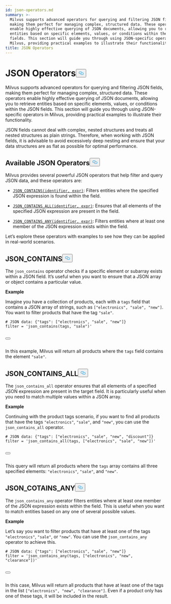 ```yaml
---
id: json-operators.md
summary: >-
  Milvus supports advanced operators for querying and filtering JSON fields,
  making them perfect for managing complex, structured data. These operators
  enable highly effective querying of JSON documents, allowing you to retrieve
  entities based on specific elements, values, or conditions within the JSON
  fields. This section will guide you through using JSON-specific operators in
  Milvus, providing practical examples to illustrate their functionality.​
title: JSON Operators
---
```

<h1 id="JSON-Operators​" class="common-anchor-header">JSON Operators​<button data-href="#JSON-Operators​" class="anchor-icon" translate="no">
      <svg translate="no"
        aria-hidden="true"
        focusable="false"
        height="20"
        version="1.1"
        viewBox="0 0 16 16"
        width="16"
      >
        <path
          fill="#0092E4"
          fill-rule="evenodd"
          d="M4 9h1v1H4c-1.5 0-3-1.69-3-3.5S2.55 3 4 3h4c1.45 0 3 1.69 3 3.5 0 1.41-.91 2.72-2 3.25V8.59c.58-.45 1-1.27 1-2.09C10 5.22 8.98 4 8 4H4c-.98 0-2 1.22-2 2.5S3 9 4 9zm9-3h-1v1h1c1 0 2 1.22 2 2.5S13.98 12 13 12H9c-.98 0-2-1.22-2-2.5 0-.83.42-1.64 1-2.09V6.25c-1.09.53-2 1.84-2 3.25C6 11.31 7.55 13 9 13h4c1.45 0 3-1.69 3-3.5S14.5 6 13 6z"
        ></path>
      </svg>
    </button></h1><p>Milvus supports advanced operators for querying and filtering JSON fields, making them perfect for managing complex, structured data. These operators enable highly effective querying of JSON documents, allowing you to retrieve entities based on specific elements, values, or conditions within the JSON fields. This section will guide you through using JSON-specific operators in Milvus, providing practical examples to illustrate their functionality.​</p>
<div class="alert note">
<p>JSON fields cannot deal with complex, nested structures and treats all nested structures as plain strings. Therefore, when working with JSON fields, it is advisable to avoid excessively deep nesting and ensure that your data structures are as flat as possible for optimal performance.​</p>
</div>
<h2 id="Available-JSON-Operators​" class="common-anchor-header">Available JSON Operators​<button data-href="#Available-JSON-Operators​" class="anchor-icon" translate="no">
      <svg translate="no"
        aria-hidden="true"
        focusable="false"
        height="20"
        version="1.1"
        viewBox="0 0 16 16"
        width="16"
      >
        <path
          fill="#0092E4"
          fill-rule="evenodd"
          d="M4 9h1v1H4c-1.5 0-3-1.69-3-3.5S2.55 3 4 3h4c1.45 0 3 1.69 3 3.5 0 1.41-.91 2.72-2 3.25V8.59c.58-.45 1-1.27 1-2.09C10 5.22 8.98 4 8 4H4c-.98 0-2 1.22-2 2.5S3 9 4 9zm9-3h-1v1h1c1 0 2 1.22 2 2.5S13.98 12 13 12H9c-.98 0-2-1.22-2-2.5 0-.83.42-1.64 1-2.09V6.25c-1.09.53-2 1.84-2 3.25C6 11.31 7.55 13 9 13h4c1.45 0 3-1.69 3-3.5S14.5 6 13 6z"
        ></path>
      </svg>
    </button></h2><p>Milvus provides several powerful JSON operators that help filter and query JSON data, and these operators are:​</p>
<ul>
<li><p><a href="#JSON_CONTAINS"><code translate="no">JSON_CONTAINS(identifier, expr)</code></a>: Filters entities where the specified JSON expression is found within the field.​</p></li>
<li><p><a href="#JSON_CONTAINS_ALL"><code translate="no">JSON_CONTAINS_ALL(identifier, expr)</code></a>: Ensures that all elements of the specified JSON expression are present in the field.​</p></li>
<li><p><a href="#JSON_CONTAINS_ANY"><code translate="no">JSON_CONTAINS_ANY(identifier, expr)</code></a>: Filters entities where at least one member of the JSON expression exists within the field.​</p></li>
</ul>
<p>Let’s explore these operators with examples to see how they can be applied in real-world scenarios.​</p>
<h2 id="JSONCONTAINS​" class="common-anchor-header">JSON_CONTAINS​<button data-href="#JSONCONTAINS​" class="anchor-icon" translate="no">
      <svg translate="no"
        aria-hidden="true"
        focusable="false"
        height="20"
        version="1.1"
        viewBox="0 0 16 16"
        width="16"
      >
        <path
          fill="#0092E4"
          fill-rule="evenodd"
          d="M4 9h1v1H4c-1.5 0-3-1.69-3-3.5S2.55 3 4 3h4c1.45 0 3 1.69 3 3.5 0 1.41-.91 2.72-2 3.25V8.59c.58-.45 1-1.27 1-2.09C10 5.22 8.98 4 8 4H4c-.98 0-2 1.22-2 2.5S3 9 4 9zm9-3h-1v1h1c1 0 2 1.22 2 2.5S13.98 12 13 12H9c-.98 0-2-1.22-2-2.5 0-.83.42-1.64 1-2.09V6.25c-1.09.53-2 1.84-2 3.25C6 11.31 7.55 13 9 13h4c1.45 0 3-1.69 3-3.5S14.5 6 13 6z"
        ></path>
      </svg>
    </button></h2><p>The <code translate="no">json_contains</code> operator checks if a specific element or subarray exists within a JSON field. It’s useful when you want to ensure that a JSON array or object contains a particular value.​</p>
<p><strong>Example</strong>​</p>
<p>Imagine you have a collection of products, each with a <code translate="no">tags</code> field that contains a JSON array of strings, such as <code translate="no">[&quot;electronics&quot;, &quot;sale&quot;, &quot;new&quot;]</code>. You want to filter products that have the tag <code translate="no">&quot;sale&quot;</code>.​</p>
<pre><code translate="no" class="language-python"># JSON data: {<span class="hljs-string">&quot;tags&quot;</span>: [<span class="hljs-string">&quot;electronics&quot;</span>, <span class="hljs-string">&quot;sale&quot;</span>, <span class="hljs-string">&quot;new&quot;</span>]}​
filter = <span class="hljs-string">&#x27;json_contains(tags, &quot;sale&quot;)&#x27;</span>​

<button class="copy-code-btn"></button></code></pre>
<p>In this example, Milvus will return all products where the <code translate="no">tags</code> field contains the element <code translate="no">&quot;sale&quot;</code>.​</p>
<h2 id="JSONCONTAINSALL​" class="common-anchor-header">JSON_CONTAINS_ALL​<button data-href="#JSONCONTAINSALL​" class="anchor-icon" translate="no">
      <svg translate="no"
        aria-hidden="true"
        focusable="false"
        height="20"
        version="1.1"
        viewBox="0 0 16 16"
        width="16"
      >
        <path
          fill="#0092E4"
          fill-rule="evenodd"
          d="M4 9h1v1H4c-1.5 0-3-1.69-3-3.5S2.55 3 4 3h4c1.45 0 3 1.69 3 3.5 0 1.41-.91 2.72-2 3.25V8.59c.58-.45 1-1.27 1-2.09C10 5.22 8.98 4 8 4H4c-.98 0-2 1.22-2 2.5S3 9 4 9zm9-3h-1v1h1c1 0 2 1.22 2 2.5S13.98 12 13 12H9c-.98 0-2-1.22-2-2.5 0-.83.42-1.64 1-2.09V6.25c-1.09.53-2 1.84-2 3.25C6 11.31 7.55 13 9 13h4c1.45 0 3-1.69 3-3.5S14.5 6 13 6z"
        ></path>
      </svg>
    </button></h2><p>The <code translate="no">json_contains_all</code> operator ensures that all elements of a specified JSON expression are present in the target field. It is particularly useful when you need to match multiple values within a JSON array.​</p>
<p><strong>Example</strong>​</p>
<p>Continuing with the product tags scenario, if you want to find all products that have the tags <code translate="no">&quot;electronics&quot;</code>, <code translate="no">&quot;sale&quot;</code>, and <code translate="no">&quot;new&quot;</code>, you can use the <code translate="no">json_contains_all</code> operator.​</p>
<pre><code translate="no" class="language-python"># JSON data: {<span class="hljs-string">&quot;tags&quot;</span>: [<span class="hljs-string">&quot;electronics&quot;</span>, <span class="hljs-string">&quot;sale&quot;</span>, <span class="hljs-string">&quot;new&quot;</span>, <span class="hljs-string">&quot;discount&quot;</span>]}​
filter = <span class="hljs-string">&#x27;json_contains_all(tags, [&quot;electronics&quot;, &quot;sale&quot;, &quot;new&quot;])&#x27;</span>​

<button class="copy-code-btn"></button></code></pre>
<p>This query will return all products where the <code translate="no">tags</code> array contains all three specified elements: <code translate="no">&quot;electronics&quot;</code>, <code translate="no">&quot;sale&quot;</code>, and <code translate="no">&quot;new&quot;</code>.​</p>
<h2 id="JSONCOTAINSANY​" class="common-anchor-header">JSON_COTAINS_ANY​<button data-href="#JSONCOTAINSANY​" class="anchor-icon" translate="no">
      <svg translate="no"
        aria-hidden="true"
        focusable="false"
        height="20"
        version="1.1"
        viewBox="0 0 16 16"
        width="16"
      >
        <path
          fill="#0092E4"
          fill-rule="evenodd"
          d="M4 9h1v1H4c-1.5 0-3-1.69-3-3.5S2.55 3 4 3h4c1.45 0 3 1.69 3 3.5 0 1.41-.91 2.72-2 3.25V8.59c.58-.45 1-1.27 1-2.09C10 5.22 8.98 4 8 4H4c-.98 0-2 1.22-2 2.5S3 9 4 9zm9-3h-1v1h1c1 0 2 1.22 2 2.5S13.98 12 13 12H9c-.98 0-2-1.22-2-2.5 0-.83.42-1.64 1-2.09V6.25c-1.09.53-2 1.84-2 3.25C6 11.31 7.55 13 9 13h4c1.45 0 3-1.69 3-3.5S14.5 6 13 6z"
        ></path>
      </svg>
    </button></h2><p>The <code translate="no">json_contains_any</code> operator filters entities where at least one member of the JSON expression exists within the field. This is useful when you want to match entities based on any one of several possible values.​</p>
<p><strong>Example</strong>​</p>
<p>Let’s say you want to filter products that have at least one of the tags <code translate="no">&quot;electronics&quot;</code>, <code translate="no">&quot;sale&quot;</code>, or <code translate="no">&quot;new&quot;</code>. You can use the <code translate="no">json_contains_any</code> operator to achieve this.​</p>
<pre><code translate="no" class="language-python"># JSON data: {<span class="hljs-string">&quot;tags&quot;</span>: [<span class="hljs-string">&quot;electronics&quot;</span>, <span class="hljs-string">&quot;sale&quot;</span>, <span class="hljs-string">&quot;new&quot;</span>]}​
filter = <span class="hljs-string">&#x27;json_contains_any(tags, [&quot;electronics&quot;, &quot;new&quot;, &quot;clearance&quot;])&#x27;</span>​

<button class="copy-code-btn"></button></code></pre>
<p>In this case, Milvus will return all products that have at least one of the tags in the list <code translate="no">[&quot;electronics&quot;, &quot;new&quot;, &quot;clearance&quot;]</code>. Even if a product only has one of these tags, it will be included in the result.​</p>

